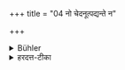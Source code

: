 +++
title = "04 नो चेदनूत्पद्यन्ते न"

+++

<details><summary>Bühler</summary>

4. But if (worldly advantages) are not produced, (then at least) the sacred duties have been fulfilled.
</details>

<details><summary>हरदत्त-टीका</summary>

## सूत्रम्
नो चेदनूत्पद्यन्ते न धर्महानिर्भवति ॥ ४ ॥  
### टिप्पनी
यद्यपि दैवादर्था नाऽनूत्पद्यन्ते तथापि धर्मस्तावद्भवति । स च स्वतन्त्रः पुरुषार्थः । किमन्यैरर्थैरिति ॥ ४ ॥
</details>
